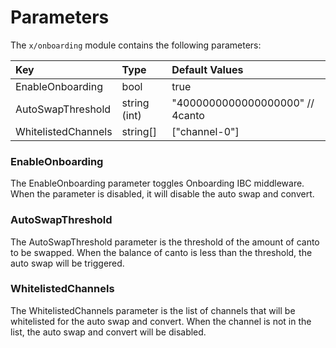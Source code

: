 <!--
order: 4
-->

# Parameters
The `x/onboarding` module contains the following parameters:

| Key                    | Type         | Default Values                  |
|:-----------------------|:-------------|:--------------------------------|
| EnableOnboarding       | bool         | true                            |
| AutoSwapThreshold      | string (int) | "4000000000000000000" // 4canto |
| WhitelistedChannels    | string[]     | ["channel-0"]                   |

### EnableOnboarding
The EnableOnboarding parameter toggles Onboarding IBC middleware. When the parameter is disabled, it will disable the auto swap and convert.

### AutoSwapThreshold
The AutoSwapThreshold parameter is the threshold of the amount of canto to be swapped. When the balance of canto is less than the threshold, the auto swap will be triggered.

### WhitelistedChannels
The WhitelistedChannels parameter is the list of channels that will be whitelisted for the auto swap and convert. When the channel is not in the list, the auto swap and convert will be disabled.
